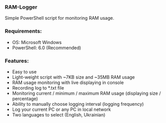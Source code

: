  ### RAM-Logger
 Simple PowerShell script for monitoring RAM usage.
 
 ### Requirements:
 - OS: Microsoft Windows</br>
 - PowerShell: 6.0 (Recommended)
 
 ### Features:
 - Easy to use
 - Light-weight script with ~7KB size and ~35MB RAM usage
 - RAM usage monitoring with live displaying in console
 - Recording log to *.txt file
 - Monitoring current / minimum / maximum RAM usage (displaying size / percentage)
 - Ability to manually choose logging interval (logging frequency)
 - Log your current PC or any PC in local network
 - Two languages to select (English, Ukrainian)
 
